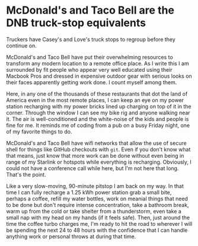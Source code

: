 # McDonald's and Taco Bell are the DNB truck-stop equivalents

Truckers have Casey's and Love's truck stops to regroup before they continue on.

McDonald's and Taco Bell have put their overwhelming resources to transform any modern location to a remote office place. As I write this I am surrounded by fit people who appear very well educated using their Macbook Pros and dressed in expensive outdoor gear with serious looks on their faces apparently getting work done. I count myself among them.

Here, in any one of the thousands of these restaurants that dot the land of America even in the most remote places, I can keep an eye on my power station recharging with my power bricks lined up charging on top of it in the corner. Through the window I can see my bike rig and anyone walking near it. The air is well-conditioned and the white-noise of the kids and people is fine for me. It reminds me of coding from a pub on a busy Friday night, one of my favorite things to do. 

McDonald's and Taco Bell have wifi networks that allow the use of secure shell for things like GitHub checkouts with `git`. Even if you don't know what that means, just know that more work can be done without even being in range of my Starlink or hotspots while everything is recharging. Obviously, I could not have a conference call while here, but I'm not here that long. That's the point. 

Like a very slow-moving, 90-minute pitstop I am back on my way. In that time I can fully recharge a 1.25 kWh power station grab a small bite, perhaps a coffee, refill my water bottles, work on meanial things that need to be done but don't require intense concentration, take a bathroom break, warm up from the cold or take shelter from a thunderstorm, even take a small nap with my head on my hands (if it feels safe). Then, just around the time the coffee turbo charges me, I'm ready to hit the road to wherever I will be spending the next 24 to 48 hours with the confidence that I can handle anything work or personal throws at during that time.
